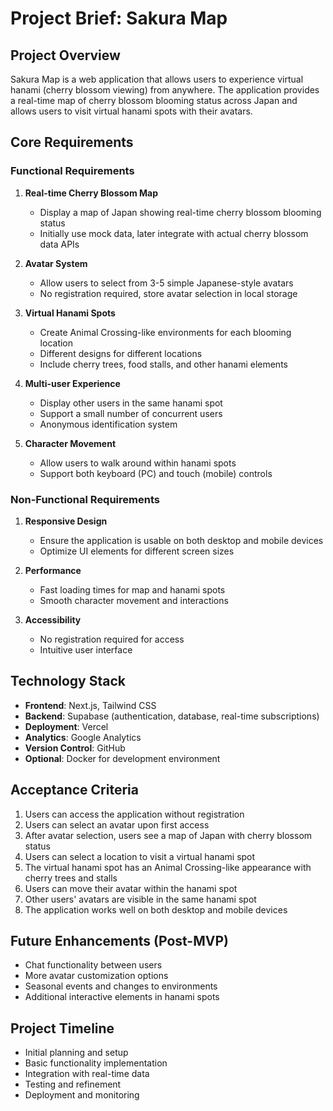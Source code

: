 # Project Brief: Sakura Map

## Project Overview
Sakura Map is a web application that allows users to experience virtual hanami (cherry blossom viewing) from anywhere. The application provides a real-time map of cherry blossom blooming status across Japan and allows users to visit virtual hanami spots with their avatars.

## Core Requirements

### Functional Requirements
1. **Real-time Cherry Blossom Map**
   - Display a map of Japan showing real-time cherry blossom blooming status
   - Initially use mock data, later integrate with actual cherry blossom data APIs

2. **Avatar System**
   - Allow users to select from 3-5 simple Japanese-style avatars
   - No registration required, store avatar selection in local storage

3. **Virtual Hanami Spots**
   - Create Animal Crossing-like environments for each blooming location
   - Different designs for different locations
   - Include cherry trees, food stalls, and other hanami elements

4. **Multi-user Experience**
   - Display other users in the same hanami spot
   - Support a small number of concurrent users
   - Anonymous identification system

5. **Character Movement**
   - Allow users to walk around within hanami spots
   - Support both keyboard (PC) and touch (mobile) controls

### Non-Functional Requirements
1. **Responsive Design**
   - Ensure the application is usable on both desktop and mobile devices
   - Optimize UI elements for different screen sizes

2. **Performance**
   - Fast loading times for map and hanami spots
   - Smooth character movement and interactions

3. **Accessibility**
   - No registration required for access
   - Intuitive user interface

## Technology Stack
- **Frontend**: Next.js, Tailwind CSS
- **Backend**: Supabase (authentication, database, real-time subscriptions)
- **Deployment**: Vercel
- **Analytics**: Google Analytics
- **Version Control**: GitHub
- **Optional**: Docker for development environment

## Acceptance Criteria
1. Users can access the application without registration
2. Users can select an avatar upon first access
3. After avatar selection, users see a map of Japan with cherry blossom status
4. Users can select a location to visit a virtual hanami spot
5. The virtual hanami spot has an Animal Crossing-like appearance with cherry trees and stalls
6. Users can move their avatar within the hanami spot
7. Other users' avatars are visible in the same hanami spot
8. The application works well on both desktop and mobile devices

## Future Enhancements (Post-MVP)
- Chat functionality between users
- More avatar customization options
- Seasonal events and changes to environments
- Additional interactive elements in hanami spots

## Project Timeline
- Initial planning and setup
- Basic functionality implementation
- Integration with real-time data
- Testing and refinement
- Deployment and monitoring
